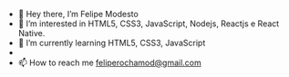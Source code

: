 - 👋 Hey there, I’m Felipe Modesto
- 👀 I’m interested in HTML5, CSS3, JavaScript, Nodejs, Reactjs e React Native.
- 🌱 I’m currently learning HTML5, CSS3, JavaScript
- 
- 📫 How to reach me feliperochamod@gmail.com 

<!---
feliperochamodesto/feliperochamodesto is a ✨ special ✨ repository because its `README.md` (this file) appears on your GitHub profile.
You can click the Preview link to take a look at your changes.
--->
